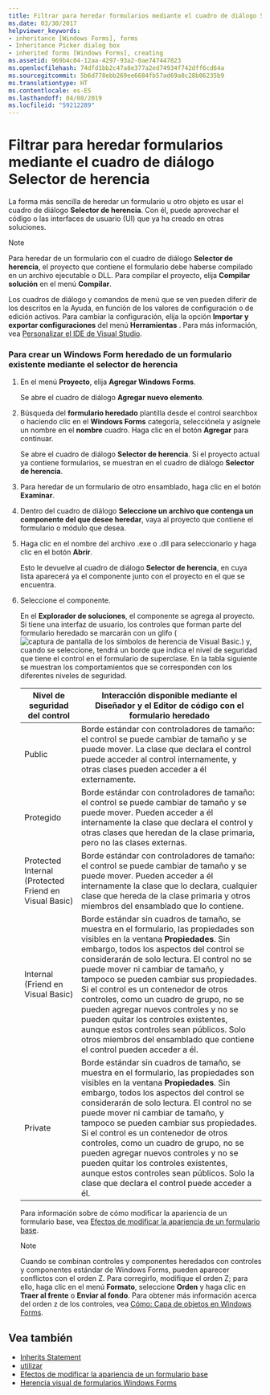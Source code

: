 ```yaml
---
title: Filtrar para heredar formularios mediante el cuadro de diálogo Selector de herencia
ms.date: 03/30/2017
helpviewer_keywords:
- inheritance [Windows Forms], forms
- Inheritance Picker dialog box
- inherited forms [Windows Forms], creating
ms.assetid: 969b4c04-12aa-4297-93a2-0ae747447823
ms.openlocfilehash: 74dfd1bb2c47a8e377a2ed74934f742dff6cd64a
ms.sourcegitcommit: 5b6d778ebb269ee6684fb57ad69a8c28b06235b9
ms.translationtype: HT
ms.contentlocale: es-ES
ms.lasthandoff: 04/08/2019
ms.locfileid: "59212289"
---
```

# <a name="how-to-inherit-forms-using-the-inheritance-picker-dialog-box"></a>Filtrar para heredar formularios mediante el cuadro de diálogo Selector de herencia
La forma más sencilla de heredar un formulario u otro objeto es usar el cuadro de diálogo **Selector de herencia**. Con él, puede aprovechar el código o las interfaces de usuario (UI) que ya ha creado en otras soluciones.  
  
> [!NOTE]
>  Para heredar de un formulario con el cuadro de diálogo **Selector de herencia**, el proyecto que contiene el formulario debe haberse compilado en un archivo ejecutable o DLL. Para compilar el proyecto, elija **Compilar solución** en el menú **Compilar**.  
>   
>  Los cuadros de diálogo y comandos de menú que se ven pueden diferir de los descritos en la Ayuda, en función de los valores de configuración o de edición activos. Para cambiar la configuración, elija la opción **Importar y exportar configuraciones** del menú **Herramientas** . Para más información, vea [Personalizar el IDE de Visual Studio](/visualstudio/ide/personalizing-the-visual-studio-ide).  
  
### <a name="to-create-a-windows-form-inherited-from-an-existing-form-by-using-the-inheritance-picker"></a>Para crear un Windows Form heredado de un formulario existente mediante el selector de herencia  
  
1.  En el menú **Proyecto**, elija **Agregar Windows Forms**.  
  
     Se abre el cuadro de diálogo **Agregar nuevo elemento**.  
  
2.  Búsqueda del **formulario heredado** plantilla desde el control searchbox o haciendo clic en el **Windows Forms** categoría, selecciónela y asígnele un nombre en el **nombre** cuadro. Haga clic en el botón **Agregar** para continuar.  
  
     Se abre el cuadro de diálogo **Selector de herencia**. Si el proyecto actual ya contiene formularios, se muestran en el cuadro de diálogo **Selector de herencia**.  
  
3.  Para heredar de un formulario de otro ensamblado, haga clic en el botón **Examinar**.  
  
4.  Dentro del cuadro de diálogo **Seleccione un archivo que contenga un componente del que desee heredar**, vaya al proyecto que contiene el formulario o módulo que desea.  
  
5.  Haga clic en el nombre del archivo .exe o .dll para seleccionarlo y haga clic en el botón **Abrir**.  
  
     Esto le devuelve al cuadro de diálogo **Selector de herencia**, en cuya lista aparecerá ya el componente junto con el proyecto en el que se encuentra.  
  
6.  Seleccione el componente.  
  
     En el **Explorador de soluciones**, el componente se agrega al proyecto. Si tiene una interfaz de usuario, los controles que forman parte del formulario heredado se marcarán con un glifo (![captura de pantalla de los símbolos de herencia de Visual Basic.](./media/how-to-inherit-forms-using-the-inheritance-picker-dialog-box/visual-basic-inheritance-glyph.gif)) y, cuando se seleccione, tendrá un borde que indica el nivel de seguridad que tiene el control en el formulario de superclase. En la tabla siguiente se muestran los comportamientos que se corresponden con los diferentes niveles de seguridad.  
  
    |Nivel de seguridad del control|Interacción disponible mediante el Diseñador y el Editor de código con el formulario heredado|  
    |-------------------------------|--------------------------------------------------------------------------------|  
    |Public|Borde estándar con controladores de tamaño: el control se puede cambiar de tamaño y se puede mover. La clase que declara el control puede acceder al control internamente, y otras clases pueden acceder a él externamente.|  
    |Protegido|Borde estándar con controladores de tamaño: el control se puede cambiar de tamaño y se puede mover. Pueden acceder a él internamente la clase que declara el control y otras clases que heredan de la clase primaria, pero no las clases externas.|  
    |Protected Internal (Protected Friend en Visual Basic)|Borde estándar con controladores de tamaño: el control se puede cambiar de tamaño y se puede mover. Pueden acceder a él internamente la clase que lo declara, cualquier clase que hereda de la clase primaria y otros miembros del ensamblado que lo contiene.|  
    |Internal (Friend en Visual Basic)|Borde estándar sin cuadros de tamaño, se muestra en el formulario, las propiedades son visibles en la ventana **Propiedades**. Sin embargo, todos los aspectos del control se considerarán de solo lectura. El control no se puede mover ni cambiar de tamaño, y tampoco se pueden cambiar sus propiedades. Si el control es un contenedor de otros controles, como un cuadro de grupo, no se pueden agregar nuevos controles y no se pueden quitar los controles existentes, aunque estos controles sean públicos. Solo otros miembros del ensamblado que contiene el control pueden acceder a él.|  
    |Private|Borde estándar sin cuadros de tamaño, se muestra en el formulario, las propiedades son visibles en la ventana **Propiedades**. Sin embargo, todos los aspectos del control se considerarán de solo lectura. El control no se puede mover ni cambiar de tamaño, y tampoco se pueden cambiar sus propiedades. Si el control es un contenedor de otros controles, como un cuadro de grupo, no se pueden agregar nuevos controles y no se pueden quitar los controles existentes, aunque estos controles sean públicos. Solo la clase que declara el control puede acceder a él.|  
  
     Para información sobre de cómo modificar la apariencia de un formulario base, vea [Efectos de modificar la apariencia de un formulario base](effects-of-modifying-base-form-appearance.md).  
  
    > [!NOTE]
    >  Cuando se combinan controles y componentes heredados con controles y componentes estándar de Windows Forms, pueden aparecer conflictos con el orden Z. Para corregirlo, modifique el orden Z; para ello, haga clic en el menú **Formato**, seleccione **Orden** y haga clic en **Traer al frente** o **Enviar al fondo**. Para obtener más información acerca del orden z de los controles, vea [Cómo: Capa de objetos en Windows Forms](../controls/how-to-layer-objects-on-windows-forms.md).  
  
## <a name="see-also"></a>Vea también

- [Inherits Statement](~/docs/visual-basic/language-reference/statements/inherits-statement.md)
- [utilizar](~/docs/csharp/language-reference/keywords/using.md)
- [Efectos de modificar la apariencia de un formulario base](effects-of-modifying-base-form-appearance.md)
- [Herencia visual de formularios Windows Forms](windows-forms-visual-inheritance.md)
